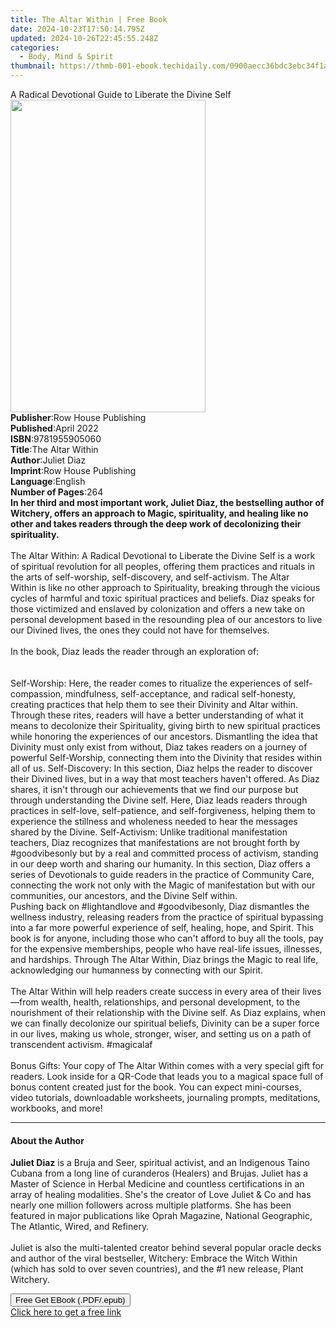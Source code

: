 ```yaml
---
title: The Altar Within | Free Book
date: 2024-10-23T17:50:14.795Z
updated: 2024-10-26T22:45:55.248Z
categories:
  - Body, Mind & Spirit
thumbnail: https://thmb-001-ebook.techidaily.com/0900aecc36bdc3ebc34f1a611a2cd66abd8e8ff8a5e76fbbb90c0fc4172f4ec1.jpg
---
```

<main id="book-container">
  <div class="flex flex-col">
    <div class="book-brief flex-1 py-6 px-4 sm:p-6 md:py-10 md:px-8">
      <!-- brief-->
      <div class="book-brief-main">
        A Radical Devotional Guide to Liberate the Divine Self
      </div>
    </div>
    <div
      class="book-meta-info flex-1 grid gap-4 col-start-1 col-end-3 row-start-1 sm:mb-6 sm:grid-cols-4 lg:gap-6 lg:col-start-2 lg:row-end-6 lg:row-span-6 lg:mb-0"
    >
      <div
        class="book-meta-info-left place-content-center mt-4 p-4 text-sm leading-6 col-start-2 col-span-2 dark:text-slate-400"
      >
        <img
          class="w-full h-500 object-cover rounded-lg sm:h-255 sm:col-span-2 lg:col-span-full"
          src="https://img-001-ebook.techidaily.com/8549c74ccdf4b6516cacc9641cd4ad786c659119f7babf45c4323271f41ebf54.jpg"
          alt=""
          width="312"
          height="500"
        />
      </div>
      <div
        class="book-meta-info-right mt-2 col-start-1 row-start-2 col-span-3 self-center"
      >
        <!-- meta data  -->
        <div class="flex flex-col px-4 md:px-8">
          <div class="flex-1">
            <strong>Publisher</strong>:<span class="px-2"
              >Row House Publishing</span
            >
          </div>
          <div class="flex-1">
            <strong>Published</strong>:<span class="px-2">April 2022</span>
          </div>
          <div class="flex-1">
            <strong>ISBN</strong>:<span class="px-2">9781955905060</span>
          </div>
          <div class="flex-1">
            <strong>Title</strong>:<span class="px-2">The Altar Within</span>
          </div>
          <div class="flex-1">
            <strong>Author</strong>:<span class="px-2">Juliet Diaz</span>
          </div>
          <div class="flex-1">
            <strong>Imprint</strong>:<span class="px-2"
              >Row House Publishing</span
            >
          </div>
          <div class="flex-1">
            <strong>Language</strong>:<span class="px-2">English</span>
          </div>
          <div class="flex-1">
            <strong>Number of Pages</strong>:<span class="px-2">264</span>
          </div>
        </div>
      </div>
    </div>
    <div class="book-description flex-1 py-6 px-4 sm:p-6 md:py-10 md:px-8">
      <div class="book-description-main">
        <div accordion-content="" id="description">
          <b
            >In her third and most important work, Juliet Diaz, the bestselling
            author of Witchery, offers an approach to Magic, spirituality, and
            healing like no other and takes readers through the deep work of
            decolonizing their spirituality.</b
          ><br /><br />The Altar Within: A Radical Devotional to Liberate the
          Divine Self&nbsp;is a work of spiritual revolution for all peoples,
          offering them practices and rituals in the arts of self-worship,
          self-discovery, and self-activism.&nbsp;The Altar Within&nbsp;is like
          no other approach to Spirituality, breaking through the vicious cycles
          of harmful and toxic spiritual practices and beliefs. Diaz speaks for
          those victimized and enslaved by colonization and offers a new take on
          personal development based in the resounding plea of our ancestors to
          live our Divined lives, the ones they could not have for
          themselves.<br />
          <br />
          In the book, Diaz leads the reader through an exploration of:<br />
          <br />&nbsp;<br />
          Self-Worship:&nbsp;Here, the reader comes to ritualize the experiences
          of self-compassion, mindfulness, self-acceptance, and radical
          self-honesty, creating practices that help them to see their Divinity
          and Altar within. Through these rites, readers will have a better
          understanding of what it means to decolonize their Spirituality,
          giving birth to new spiritual practices while honoring the experiences
          of our ancestors. Dismantling the idea that Divinity must only exist
          from without, Diaz takes readers on a journey of powerful
          Self-Worship, connecting them into the Divinity that resides within
          all of us. Self-Discovery:&nbsp;In this section, Diaz helps the reader
          to discover their Divined lives, but in a way that most teachers
          haven't offered. As Diaz shares, it isn't through our achievements
          that we find our purpose but through understanding the Divine self.
          Here, Diaz leads readers through practices in self-love,
          self-patience, and self-forgiveness, helping them to experience the
          stillness and wholeness needed to hear the messages shared by the
          Divine. Self-Activism:&nbsp;Unlike traditional manifestation teachers,
          Diaz recognizes that manifestations are not brought forth by
          #goodvibesonly but by a real and committed process of activism,
          standing in our deep worth and sharing our humanity. In this section,
          Diaz offers a series of Devotionals to guide readers in the practice
          of Community Care, connecting the work not only with the Magic of
          manifestation but with our communities, our ancestors, and the Divine
          Self within. <br />Pushing back on #lightandlove and #goodvibesonly,
          Diaz dismantles the wellness industry, releasing readers from the
          practice of spiritual bypassing into a far more powerful experience of
          self, healing, hope, and Spirit. This book is for anyone, including
          those who can't afford to buy all the tools, pay for the expensive
          memberships, people who have real-life issues, illnesses, and
          hardships. Through&nbsp;The Altar Within, Diaz brings the Magic to
          real life, acknowledging our humanness by connecting with our
          Spirit.&nbsp;<br />
          <br />
          The Altar Within&nbsp;will help readers create success in every area
          of their lives—from wealth, health, relationships, and personal
          development, to the nourishment of their relationship with the Divine
          self. As Diaz explains, when we can finally decolonize our spiritual
          beliefs, Divinity can be a super force in our lives, making us whole,
          stronger, wiser, and setting us on a path of transcendent activism.
          #magicalaf<br />
          <br />
          Bonus Gifts:&nbsp;Your copy of&nbsp;The Altar Within&nbsp;comes with a
          very special gift for readers. Look inside for a QR-Code that leads
          you to a magical space full of bonus content created just for the
          book. You can expect mini-courses, video tutorials, downloadable
          worksheets, journaling prompts, meditations, workbooks, and more!
        </div>
        <div class="accordion-fader"></div>
      </div>
    </div>
    <div class="book-excerpts flex-1 py-6 px-4 sm:p-6 md:py-10 md:px-8">
      <!-- excerpts-->
      <div class="book-excerpts-main">
        <hr />
        <h4 class="placeholder placeholder-heading">
          <span>About the Author</span>
        </h4>
        <p>
          <b>Juliet Diaz</b>&nbsp;is a Bruja and Seer, spiritual activist, and
          an In­digenous Taino Cubana from a long line of curanderos (Heal­ers)
          and Brujas. Juliet has a Master of Science in Herbal Medicine and
          countless certifications in an array&nbsp;of healing modalities. She's
          the creator of Love Juliet &amp; Co and has nearly&nbsp;one million
          followers across multiple platforms. She has been featured in major
          publications like Oprah Magazine, Na­tional Geographic, The Atlantic,
          Wired,&nbsp;and Refinery.<br />
          <br />
          Juliet is also the multi-talented­ creator behind several popu­lar
          oracle decks and author&nbsp;of the viral bestseller,&nbsp;Witchery:
          Embrace the Witch Within (which has sold to over seven coun­tries),
          and the #1 new re­lease, Plant Witchery.
        </p>
      </div>
    </div>
    <div
      class="book-about-author flex-1 py-6 px-4 sm:p-6 md:py-10 md:px-8"
    ></div>
    <div class="book-free-get flex-1 py-6 px-4 sm:p-6 md:py-10 md:px-8">
      <button
        id="btn-free-get"
        class="bg-blue-500 hover:bg-blue-700 text-white font-bold py-2 px-4 rounded"
      >
        Free Get EBook (.PDF/.epub)
      </button>
      <div id="countdown-display" class="px-2 text-lg mt-2"></div>
      <a
        id="free-link"
        class="hidden bg-blue-500 hover:bg-blue-700 text-white font-bold py-2 px-4 rounded"
        href="https://www.ebooks.com/en-us/book/210522776/the-altar-within/juliet-diaz/"
        target="_blank"
        >Click here to get a free link</a
      >
    </div>
    <script>
      let countdownTime = 0;
      let countdownInterval = null;
      document
        .getElementById('btn-free-get')
        .addEventListener('click', startCountdown);
      function startCountdown() {
        countdownTime = new Date().getTime() + 60000 * 3;
        countdownInterval = setInterval(updateCountdown, 1000);
        document.getElementById('btn-free-get').disabled = true;
        document
          .getElementById('btn-free-get')
          .classList.add('bg-gray-500', 'cursor-not-allowed');
      }
      function updateCountdown() {
        let currentTime = new Date().getTime();
        let timeLeft = countdownTime - currentTime;
        let secondsLeft = Math.floor(timeLeft / 1000);
        document.getElementById('countdown-display').innerHTML =
          `Remaining time: ${secondsLeft} seconds.`;
        if (secondsLeft <= 0) {
          clearInterval(countdownInterval);
          document.getElementById('btn-free-get').classList.add('hidden');
          document.getElementById('free-link').classList.remove('hidden');
          document.getElementById('countdown-display').innerHTML = '';
        }
      }
    </script>
  </div>
</main>

<ins class="adsbygoogle"
      style="display:block"
      data-ad-client="ca-pub-7571918770474297"
      data-ad-slot="8358498916"
      data-ad-format="auto"
      data-full-width-responsive="true"></ins>
    